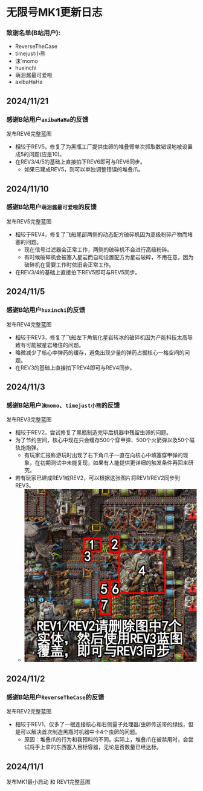 # 无限号MK1更新日志

### 致谢名单(B站用户):

- ReverseTheCase
- timejust小熊
- 沫`momo
- huxinchi
- 萌泪酱最可爱啦
- axibaHaHa

## 2024/11/21

### 感谢B站用户`axibaHaHa`的反馈

发布REV6完整蓝图

- 相较于REV5，修复了为黑瓶工厂提供虫卵的堆叠臂单次抓取数错误地被设置成5的问题(应是10)。
- 在REV3/4/5的基础上直接拍下REV6即可与REV6同步。
    - 如果已建成REV5，则可以单独调整错误的堆叠爪。

## 2024/11/10

### 感谢B站用户`萌泪酱最可爱啦`的反馈

发布REV5完整蓝图

- 相较于REV4，修复了飞船尾部两侧的动态配方破碎机因为高级粉碎产物而堵塞的问题。
    - 现在信号过滤器会正常工作，两侧的破碎机不会进行高级粉碎。
    - 有时候破碎机会被塞入星岩而自动设置配方为星岩破碎，不用在意，因为破碎机在需要工作时依旧会正常工作。
- 在REV3/4的基础上直接拍下REV5即可与REV5同步。

## 2024/11/5

### 感谢B站用户`huxinchi`的反馈

发布REV4完整蓝图

- 相较于REV3，修复了飞船左下角氧化星岩转冰的破碎机因为产能科技太高导致有可能被星岩堵住的问题。
- 略微减少了核心中弹药的缓存，避免出现少量的弹药占据核心一格空间的问题。
- 在REV3的基础上直接拍下REV4即可与REV4同步。

## 2024/11/3

### 感谢B站用户`沫momo`、`timejust小熊`的反馈

发布REV3完整蓝图

- 相较于REV2，尝试修复了黑瓶制造完毕后机器中残留虫卵的问题。
- 为了节约空间，核心中现在只会缓存500个穿甲弹、500个火箭弹以及50个磁轨炮炮弹。
    - 有玩家汇报称游玩时出现了右下角爪子一直在向核心中填塞穿甲弹的现象，在初期测试中未能复现，如果有人能提供更详细的触发条件再回来研究。
- 若有玩家已建成REV1或REV2，可以根据这张图片将REV1/REV2同步到REV3。
    - ![R1orR2toR3](images/REV1orREV2toREV3.jpg)

## 2024/11/2

### 感谢B站用户`ReverseTheCase`的反馈

发布REV2完整蓝图

- 相较于REV1，仅多了一根连接核心和右侧量子处理器/虫卵传送带的绿线，但是可以解决首次制造黑瓶时机器中卡4个虫卵的问题。
    - 原因：堆叠爪的行为和我预料的不同。实际上，堆叠爪在被禁用时，会尝试将手上拿的东西塞入目标容器，无论是否数量已经达标。

## 2024/11/1

发布MK1最小启动 和 REV1完整蓝图